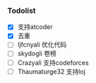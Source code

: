 ### Todolist

- [x] 支持atcoder
- [x] 去重
- [ ] ljfcnyali 优化代码
- [ ] skydogli 卷榜
- [ ] Crazyali 支持codeforces
- [ ] Thaumaturge32 支持loj
